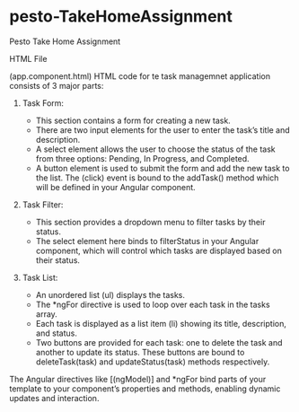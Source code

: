 # pesto-TakeHomeAssignment
Pesto Take Home Assignment 

HTML File

(app.component.html)
HTML code for te task managemnet application consists of 3 major parts:

1. Task Form:

   * This section contains a form for creating a new task.
   * There are two input elements for the user to enter the task’s title and description.
   * A select element allows the user to choose the status of the task from three options: Pending, In Progress, and Completed.
   * A button element is used to submit the form and add the new task to the list. The (click) event is bound to the addTask() method which will be defined in your Angular component.

2. Task Filter:

   * This section provides a dropdown menu to filter tasks by their status.
   * The select element here binds to filterStatus in your Angular component, which will control which tasks are displayed based on their status.

3. Task List:

   * An unordered list (ul) displays the tasks.
   * The *ngFor directive is used to loop over each task in the tasks array.
   * Each task is displayed as a list item (li) showing its title, description, and status.
   * Two buttons are provided for each task: one to delete the task and another to update its status. These buttons are bound to deleteTask(task) and updateStatus(task) methods respectively.

The Angular directives like [(ngModel)] and *ngFor bind parts of your template to your component’s properties and methods, enabling dynamic updates and interaction.
